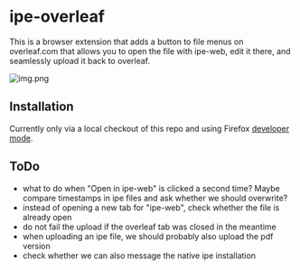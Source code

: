 # ipe-overleaf

This is a browser extension that adds a button to file menus on overleaf.com that allows you to open
the file with ipe-web, edit it there, and seamlessly upload it back to overleaf.

![img.png](img.png "screenshot of the extension on overleaf.com")

## Installation

Currently only via a local checkout of this repo and using Firefox 
[developer mode](https://developer.mozilla.org/en-US/docs/Mozilla/Add-ons/WebExtensions/Your_first_WebExtension#installing). 

## ToDo

- what to do when "Open in ipe-web" is clicked a second time?
  Maybe compare timestamps in ipe files and ask whether we should overwrite?
- instead of opening a new tab for "ipe-web", check whether the file is already open
- do not fail the upload if the overleaf tab was closed in the meantime
- when uploading an ipe file, we should probably also upload the pdf version
- check whether we can also message the native ipe installation
